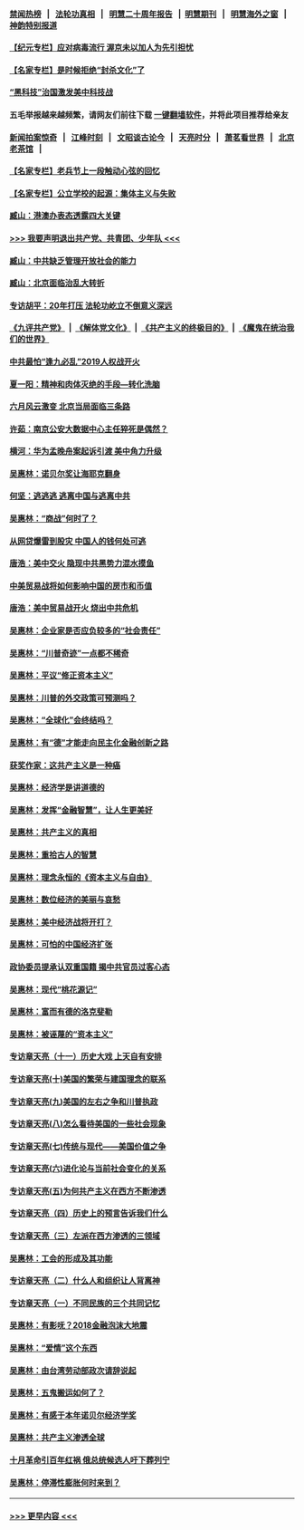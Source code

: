 #### [禁闻热榜](热点新闻.md?=0)  &nbsp;&nbsp;|&nbsp;&nbsp; [法轮功真相](https://github.com/gfw-breaker/truth/blob/master/README.md?=0) &nbsp;&nbsp;|&nbsp;&nbsp; [明慧二十周年报告](https://github.com/gfw-breaker/mh-reports/blob/master/README.md?=0) &nbsp;&nbsp;|&nbsp;&nbsp;[明慧期刊](https://github.com/gfw-breaker/mh-qikan) &nbsp;&nbsp;|&nbsp;&nbsp; [明慧海外之窗](https://github.com/gfw-breaker/mh-news/blob/master/README.md?=0) &nbsp;&nbsp;|&nbsp;&nbsp; [神韵特别报道](https://github.com/gfw-breaker/mh-news/blob/master/shenyun.md?=0)
#### [【纪元专栏】应对病毒流行 渥京未以加人为先引担忧](../pages/nsc423/n11875714.md?t=03070103) 
#### [【名家专栏】是时候拒绝“封杀文化”了](../pages/nsc423/n11814093.md?t=03070103) 
#### [“黑科技”治国激发美中科技战](../pages/nsc423/n11638056.md?t=03070103) 
#### 五毛举报越来越频繁，请网友们前往下载 [一键翻墙软件](https://github.com/gfw-breaker/ssr-accounts)，并将此项目推荐给亲友
#### [新闻拍案惊奇](https://github.com/gfw-breaker/banned-news/blob/master/pages/link4.md) &nbsp;&nbsp;|&nbsp;&nbsp; [江峰时刻](https://github.com/gfw-breaker/banned-news/blob/master/pages/link4.md) &nbsp;&nbsp;|&nbsp;&nbsp; [文昭谈古论今](https://github.com/gfw-breaker/banned-news/blob/master/pages/link4.md) &nbsp;&nbsp;|&nbsp;&nbsp; [天亮时分](https://github.com/gfw-breaker/banned-news/blob/master/pages/link4.md) &nbsp;&nbsp;|&nbsp;&nbsp; [萧茗看世界](https://github.com/gfw-breaker/banned-news/blob/master/pages/link4.md) &nbsp;&nbsp;|&nbsp;&nbsp; [北京老茶馆](https://github.com/gfw-breaker/banned-news/blob/master/pages/link4.md) &nbsp;&nbsp;|&nbsp;&nbsp; 
#### [【名家专栏】老兵节上一段触动心弦的回忆](../pages/nsc423/n11646016.md?t=03070103) 
#### [【名家专栏】公立学校的起源：集体主义与失败](../pages/nsc423/n11601833.md?t=03070103) 
#### [臧山：港澳办表态透露四大关键](../pages/nsc423/n11421628.md?t=03070103) 
#### [>>> 我要声明退出共产党、共青团、少年队 <<<](https://github.com/begood0513/goodnews/blob/master/quit/letter.md) 
#### [臧山：中共缺乏管理开放社会的能力](../pages/nsc423/n11407457.md?t=03070103) 
#### [臧山：北京面临治乱大转折](../pages/nsc423/n11406895.md?t=03070103) 
#### [专访胡平：20年打压 法轮功屹立不倒意义深远](../pages/nsc423/n11398800.md?t=03070103) 
#### [《九评共产党》](https://github.com/begood0513/9ping.md/blob/master/README.md) &nbsp;|&nbsp; [《解体党文化》](../../../../jtdwh.md/blob/master/README.md)  &nbsp;|&nbsp; [《共产主义的终极目的》](../../../../gczydzjmd.md/blob/master/README.md) &nbsp;|&nbsp; [《魔鬼在统治我们的世界》](../../../../mgztzwmdsj.md/blob/master/README.md) 
#### [中共最怕“逢九必乱”2019人权战开火](../pages/nsc423/n11385248.md?t=03070103) 
#### [夏一阳：精神和肉体灭绝的手段—转化洗脑](../pages/nsc423/n11368250.md?t=03070103) 
#### [六月风云激变 北京当局面临三条路](../pages/nsc423/n11313668.md?t=03070103) 
#### [许茹：南京公安大数据中心主任猝死是偶然？](../pages/nsc423/n11064744.md?t=03070103) 
#### [横河：华为孟晚舟案起诉引渡 美中角力升级](../pages/nsc423/n11027230.md?t=03070103) 
#### [吴惠林：诺贝尔奖让海耶克翻身](../pages/nsc423/n10890049.md?t=03070103) 
#### [何坚：逃逃逃 逃离中国与逃离中共](../pages/nsc423/n10592891.md?t=03070103) 
#### [吴惠林：“商战”何时了？](../pages/nsc423/n10573558.md?t=03070103) 
#### [从网贷爆雷到股灾 中国人的钱何处可逃](../pages/nsc423/n10572800.md?t=03070103) 
#### [唐浩：美中交火 隐现中共黑势力混水摸鱼](../pages/nsc423/n10544040.md?t=03070103) 
#### [中美贸易战将如何影响中国的房市和币值](../pages/nsc423/n10543697.md?t=03070103) 
#### [唐浩：美中贸易战开火 烧出中共危机](../pages/nsc423/n10540126.md?t=03070103) 
#### [吴惠林：企业家是否应负较多的“社会责任”](../pages/nsc423/n10535022.md?t=03070103) 
#### [吴惠林：“川普奇迹”一点都不稀奇](../pages/nsc423/n10512808.md?t=03070103) 
#### [吴惠林：平议“修正资本主义”](../pages/nsc423/n10495724.md?t=03070103) 
#### [吴惠林：川普的外交政策可预测吗？](../pages/nsc423/n10462387.md?t=03070103) 
#### [吴惠林：“全球化”会终结吗？](../pages/nsc423/n10452838.md?t=03070103) 
#### [吴惠林：有“德”才能走向民主化金融创新之路](../pages/nsc423/n10432292.md?t=03070103) 
#### [获奖作家：这共产主义是一种癌](../pages/nsc423/n10431541.md?t=03070103) 
#### [吴惠林：经济学是讲道德的](../pages/nsc423/n10398014.md?t=03070103) 
#### [吴惠林：发挥“金融智慧”，让人生更美好](../pages/nsc423/n10375019.md?t=03070103) 
#### [吴惠林：共产主义的真相](../pages/nsc423/n10351394.md?t=03070103) 
#### [吴惠林：重拾古人的智慧](../pages/nsc423/n10337691.md?t=03070103) 
#### [吴惠林：理念永恒的《资本主义与自由》](../pages/nsc423/n10316274.md?t=03070103) 
#### [吴惠林：数位经济的美丽与哀愁](../pages/nsc423/n10292946.md?t=03070103) 
#### [吴惠林：美中经济战将开打？](../pages/nsc423/n10258825.md?t=03070103) 
#### [吴惠林：可怕的中国经济扩张](../pages/nsc423/n10219147.md?t=03070103) 
#### [政协委员提承认双重国籍 揭中共官员过客心态](../pages/nsc423/n10208809.md?t=03070103) 
#### [吴惠林：现代“桃花源记”](../pages/nsc423/n10185234.md?t=03070103) 
#### [吴惠林：富而有德的洛克斐勒](../pages/nsc423/n10142264.md?t=03070103) 
#### [吴惠林：被诬蔑的“资本主义”](../pages/nsc423/n10124816.md?t=03070103) 
#### [专访章天亮（十一）历史大戏 上天自有安排](../pages/nsc423/n10094905.md?t=03070103) 
#### [专访章天亮(十)美国的繁荣与建国理念的联系](../pages/nsc423/n10094899.md?t=03070103) 
#### [专访章天亮(九)美国的左右之争和川普执政](../pages/nsc423/n10094889.md?t=03070103) 
#### [专访章天亮(八)怎么看待美国的一些社会现象](../pages/nsc423/n10094857.md?t=03070103) 
#### [专访章天亮(七)传统与现代——美国价值之争](../pages/nsc423/n10093140.md?t=03070103) 
#### [专访章天亮(六)进化论与当前社会变化的关系](../pages/nsc423/n10092036.md?t=03070103) 
#### [专访章天亮(五)为何共产主义在西方不断渗透](../pages/nsc423/n10083620.md?t=03070103) 
#### [专访章天亮（四）历史上的预言告诉我们什么](../pages/nsc423/n10083606.md?t=03070103) 
#### [专访章天亮（三）左派在西方渗透的三领域](../pages/nsc423/n10081115.md?t=03070103) 
#### [吴惠林：工会的形成及其功能](../pages/nsc423/n10080633.md?t=03070103) 
#### [专访章天亮（二）什么人和组织让人背离神](../pages/nsc423/n10076637.md?t=03070103) 
#### [专访章天亮（一）不同民族的三个共同记忆](../pages/nsc423/n10074188.md?t=03070103) 
#### [吴惠林：有影呒？2018金融泡沫大地震](../pages/nsc423/n10040534.md?t=03070103) 
#### [吴惠林：“爱情”这个东西](../pages/nsc423/n10019423.md?t=03070103) 
#### [吴惠林：由台湾劳动部政次请辞说起](../pages/nsc423/n9979679.md?t=03070103) 
#### [吴惠林：五鬼搬运如何了？](../pages/nsc423/n9925338.md?t=03070103) 
#### [吴惠林：有感于本年诺贝尔经济学奖](../pages/nsc423/n9871883.md?t=03070103) 
#### [吴惠林：共产主义渗透全球](../pages/nsc423/n9812748.md?t=03070103) 
#### [十月革命引百年红祸 俄总统候选人吁下葬列宁](../pages/nsc423/n9810182.md?t=03070103) 
#### [吴惠林：停滞性膨胀何时来到？](../pages/nsc423/n9764136.md?t=03070103) 

----
#### [ >>> 更早内容 <<< ](../indexes/nsc423-earlier.md)
